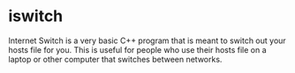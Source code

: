 # iswitch

Internet Switch is a very basic C++ program that is meant to switch out your hosts file for you.  This is useful for people who use their hosts file on a laptop or other computer that switches between networks.
